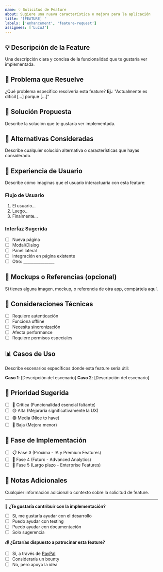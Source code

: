 ```yaml
---
name: 💡 Solicitud de Feature
about: Sugiere una nueva característica o mejora para la aplicación
title: '[FEATURE] '
labels: ['enhancement', 'feature-request']
assignees: ['LuzuJ']
---
```


## 💡 **Descripción de la Feature**
Una descripción clara y concisa de la funcionalidad que te gustaría ver implementada.

## 🎯 **Problema que Resuelve**
¿Qué problema específico resolvería esta feature? 
**Ej.**: "Actualmente es difícil [...] porque [...]"

## 💭 **Solución Propuesta**
Describe la solución que te gustaría ver implementada.

## 🔄 **Alternativas Consideradas**
Describe cualquier solución alternativa o características que hayas considerado.

## 📱 **Experiencia de Usuario**
Describe cómo imaginas que el usuario interactuaría con esta feature:

### **Flujo de Usuario**
1. El usuario...
2. Luego...
3. Finalmente...

### **Interfaz Sugerida**
- [ ] Nueva página
- [ ] Modal/Dialog
- [ ] Panel lateral
- [ ] Integración en página existente
- [ ] Otro: ________________

## 🎨 **Mockups o Referencias** (opcional)
Si tienes alguna imagen, mockup, o referencia de otra app, compártela aquí.

## 🔧 **Consideraciones Técnicas**
- [ ] Requiere autenticación
- [ ] Funciona offline
- [ ] Necesita sincronización
- [ ] Afecta performance
- [ ] Requiere permisos especiales

## 📊 **Casos de Uso**
Describe escenarios específicos donde esta feature sería útil:

**Caso 1**: [Descripción del escenario]
**Caso 2**: [Descripción del escenario]

## 🎯 **Prioridad Sugerida**
- [ ] 🔴 Crítica (Funcionalidad esencial faltante)
- [ ] 🟡 Alta (Mejoraría significativamente la UX)
- [ ] 🟢 Media (Nice to have)
- [ ] 🔵 Baja (Mejora menor)

## 🚀 **Fase de Implementación**
- [ ] 📋 Fase 3 (Próxima - IA y Premium Features)
- [ ] 🔮 Fase 4 (Futuro - Advanced Analytics)
- [ ] 🌟 Fase 5 (Largo plazo - Enterprise Features)

## 📝 **Notas Adicionales**
Cualquier información adicional o contexto sobre la solicitud de feature.

---
**🤝 ¿Te gustaría contribuir con la implementación?**
- [ ] Sí, me gustaría ayudar con el desarrollo
- [ ] Puedo ayudar con testing
- [ ] Puedo ayudar con documentación
- [ ] Solo sugerencia

**💰 ¿Estarías dispuesto a patrocinar esta feature?**
- [ ] Sí, a través de [PayPal](https://paypal.me/LuzuJ)
- [ ] Consideraría un bounty
- [ ] No, pero apoyo la idea
